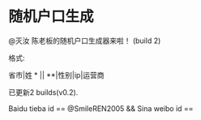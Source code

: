 # 随机户口生成
@灭汝 陈老板的随机户口生成器来啦！ (build 2)

格式:

省市|姓 * || **|性别|ip|运营商

已更新2 builds(v0.2).

Baidu tieba id == @SmileREN2005 && Sina weibo id == 
